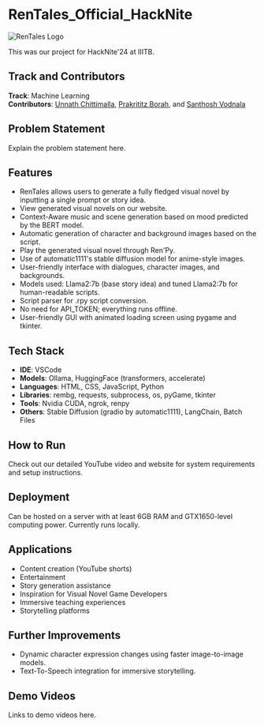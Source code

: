 # RenTales_Official_HackNite

![RenTales Logo](link_to_logo_image)

This was our project for HackNite'24 at IIITB.

## Track and Contributors
**Track**: Machine Learning  
**Contributors**: [Unnath Chittimalla](https://github.com/AspiringPianist), [Prakrititz Borah](https://github.com/SweetBunny123), and [Santhosh Vodnala](https://github.com/vodnalasanthosh47)

## Problem Statement
Explain the problem statement here.

## Features
- RenTales allows users to generate a fully fledged visual novel by inputting a single prompt or story idea.
- View generated visual novels on our website.
- Context-Aware music and scene generation based on mood predicted by the BERT model.
- Automatic generation of character and background images based on the script.
- Play the generated visual novel through Ren'Py.
- Use of automatic1111's stable diffusion model for anime-style images.
- User-friendly interface with dialogues, character images, and backgrounds.
- Models used: Llama2:7b (base story idea) and tuned Llama2:7b for human-readable scripts.
- Script parser for .rpy script conversion.
- No need for API_TOKEN; everything runs offline.
- User-friendly GUI with animated loading screen using pygame and tkinter.

## Tech Stack
- **IDE**: VSCode
- **Models**: Ollama, HuggingFace (transformers, accelerate)
- **Languages**: HTML, CSS, JavaScript, Python
- **Libraries**: rembg, requests, subprocess, os, pyGame, tkinter
- **Tools**: Nvidia CUDA, ngrok, renpy
- **Others**: Stable Diffusion (gradio by automatic1111), LangChain, Batch Files

## How to Run
Check out our detailed YouTube video and website for system requirements and setup instructions.

## Deployment
Can be hosted on a server with at least 6GB RAM and GTX1650-level computing power. Currently runs locally.

## Applications
- Content creation (YouTube shorts)
- Entertainment
- Story generation assistance
- Inspiration for Visual Novel Game Developers
- Immersive teaching experiences
- Storytelling platforms

## Further Improvements
- Dynamic character expression changes using faster image-to-image models.
- Text-To-Speech integration for immersive storytelling.

## Demo Videos
Links to demo videos here.
